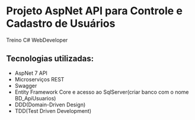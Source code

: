 # Projeto AspNet API para Controle e Cadastro de Usuários 
Treino C# WebDeveloper 

## Tecnologias utilizadas:

* AspNet 7 API
* Microserviços REST
* Swagger
* Entity Framework Core e acesso ao SqlServer(criar banco com o nome BD_ApiUsuarios)
* DDD(Domain-Driven Design)
* TDD(Test Driven Development) 
